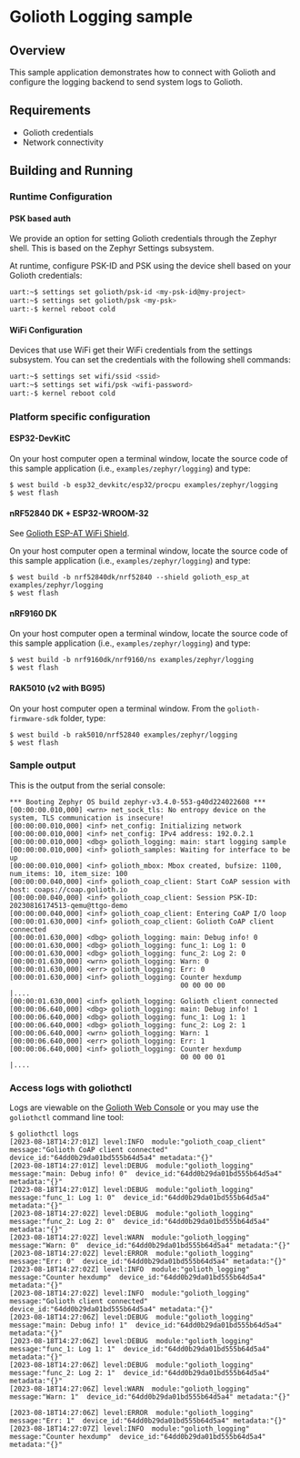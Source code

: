 # Golioth Logging sample

## Overview

This sample application demonstrates how to connect with Golioth and configure the logging backend
to send system logs to Golioth.

## Requirements

* Golioth credentials
* Network connectivity

## Building and Running

### Runtime Configuration

#### PSK based auth

We provide an option for setting Golioth credentials through the Zephyr
shell. This is based on the Zephyr Settings subsystem.

At runtime, configure PSK-ID and PSK using the device shell based on your
Golioth credentials:

```sh
uart:~$ settings set golioth/psk-id <my-psk-id@my-project>
uart:~$ settings set golioth/psk <my-psk>
uart:-$ kernel reboot cold
```

#### WiFi Configuration

Devices that use WiFi get their WiFi credentials from the settings subsystem.
You can set the credentials with the following shell commands:

```sh
uart:~$ settings set wifi/ssid <ssid>
uart:~$ settings set wifi/psk <wifi-password>
uart:-$ kernel reboot cold
```

### Platform specific configuration

#### ESP32-DevKitC

On your host computer open a terminal window, locate the source code of
this sample application (i.e., `examples/zephyr/logging`) and type:

```console
$ west build -b esp32_devkitc/esp32/procpu examples/zephyr/logging
$ west flash
```

#### nRF52840 DK + ESP32-WROOM-32

See [Golioth ESP-AT WiFi
Shield](../../../zephyr/boards/shields/golioth_esp_at/doc/index.md).

On your host computer open a terminal window, locate the source code of
this sample application (i.e., `examples/zephyr/logging`) and type:

```console
$ west build -b nrf52840dk/nrf52840 --shield golioth_esp_at examples/zephyr/logging
$ west flash
```

#### nRF9160 DK

On your host computer open a terminal window, locate the source code of
this sample application (i.e., `examples/zephyr/logging`) and type:

```console
$ west build -b nrf9160dk/nrf9160/ns examples/zephyr/logging
$ west flash
```

#### RAK5010 (v2 with BG95)

On your host computer open a terminal window. From the
`golioth-firmware-sdk` folder, type:

```console
$ west build -b rak5010/nrf52840 examples/zephyr/logging
$ west flash
```

### Sample output

This is the output from the serial console:

```console
*** Booting Zephyr OS build zephyr-v3.4.0-553-g40d224022608 ***
[00:00:00.010,000] <wrn> net_sock_tls: No entropy device on the system, TLS communication is insecure!
[00:00:00.010,000] <inf> net_config: Initializing network
[00:00:00.010,000] <inf> net_config: IPv4 address: 192.0.2.1
[00:00:00.010,000] <dbg> golioth_logging: main: start logging sample
[00:00:00.010,000] <inf> golioth_samples: Waiting for interface to be up
[00:00:00.010,000] <inf> golioth_mbox: Mbox created, bufsize: 1100, num_items: 10, item_size: 100
[00:00:00.040,000] <inf> golioth_coap_client: Start CoAP session with host: coaps://coap.golioth.io
[00:00:00.040,000] <inf> golioth_coap_client: Session PSK-ID: 20230816174513-qemu@ttgo-demo
[00:00:00.040,000] <inf> golioth_coap_client: Entering CoAP I/O loop
[00:00:01.630,000] <inf> golioth_coap_client: Golioth CoAP client connected
[00:00:01.630,000] <dbg> golioth_logging: main: Debug info! 0
[00:00:01.630,000] <dbg> golioth_logging: func_1: Log 1: 0
[00:00:01.630,000] <dbg> golioth_logging: func_2: Log 2: 0
[00:00:01.630,000] <wrn> golioth_logging: Warn: 0
[00:00:01.630,000] <err> golioth_logging: Err: 0
[00:00:01.630,000] <inf> golioth_logging: Counter hexdump
                                          00 00 00 00                                      |....
[00:00:01.630,000] <inf> golioth_logging: Golioth client connected
[00:00:06.640,000] <dbg> golioth_logging: main: Debug info! 1
[00:00:06.640,000] <dbg> golioth_logging: func_1: Log 1: 1
[00:00:06.640,000] <dbg> golioth_logging: func_2: Log 2: 1
[00:00:06.640,000] <wrn> golioth_logging: Warn: 1
[00:00:06.640,000] <err> golioth_logging: Err: 1
[00:00:06.640,000] <inf> golioth_logging: Counter hexdump
                                          00 00 00 01                                      |....
```

### Access logs with goliothctl

Logs are viewable on the [Golioth Web Console](https://console.golioth.io) or you may use the
`goliothctl` command line tool:

```console
$ goliothctl logs
[2023-08-18T14:27:01Z] level:INFO  module:"golioth_coap_client"  message:"Golioth CoAP client connected"  device_id:"64dd0b29da01bd555b64d5a4" metadata:"{}"
[2023-08-18T14:27:01Z] level:DEBUG  module:"golioth_logging"  message:"main: Debug info! 0"  device_id:"64dd0b29da01bd555b64d5a4" metadata:"{}"
[2023-08-18T14:27:01Z] level:DEBUG  module:"golioth_logging"  message:"func_1: Log 1: 0"  device_id:"64dd0b29da01bd555b64d5a4" metadata:"{}"
[2023-08-18T14:27:02Z] level:DEBUG  module:"golioth_logging"  message:"func_2: Log 2: 0"  device_id:"64dd0b29da01bd555b64d5a4" metadata:"{}"
[2023-08-18T14:27:02Z] level:WARN  module:"golioth_logging"  message:"Warn: 0"  device_id:"64dd0b29da01bd555b64d5a4" metadata:"{}"
[2023-08-18T14:27:02Z] level:ERROR  module:"golioth_logging"  message:"Err: 0"  device_id:"64dd0b29da01bd555b64d5a4" metadata:"{}"
[2023-08-18T14:27:02Z] level:INFO  module:"golioth_logging"  message:"Counter hexdump"  device_id:"64dd0b29da01bd555b64d5a4" metadata:"{}"
[2023-08-18T14:27:02Z] level:INFO  module:"golioth_logging"  message:"Golioth client connected"  device_id:"64dd0b29da01bd555b64d5a4" metadata:"{}"
[2023-08-18T14:27:06Z] level:DEBUG  module:"golioth_logging"  message:"main: Debug info! 1"  device_id:"64dd0b29da01bd555b64d5a4" metadata:"{}"
[2023-08-18T14:27:06Z] level:DEBUG  module:"golioth_logging"  message:"func_1: Log 1: 1"  device_id:"64dd0b29da01bd555b64d5a4" metadata:"{}"
[2023-08-18T14:27:06Z] level:DEBUG  module:"golioth_logging"  message:"func_2: Log 2: 1"  device_id:"64dd0b29da01bd555b64d5a4" metadata:"{}"
[2023-08-18T14:27:06Z] level:WARN  module:"golioth_logging"  message:"Warn: 1"  device_id:"64dd0b29da01bd555b64d5a4" metadata:"{}"

[2023-08-18T14:27:06Z] level:ERROR  module:"golioth_logging"  message:"Err: 1"  device_id:"64dd0b29da01bd555b64d5a4" metadata:"{}"
[2023-08-18T14:27:07Z] level:INFO  module:"golioth_logging"  message:"Counter hexdump"  device_id:"64dd0b29da01bd555b64d5a4" metadata:"{}"
```
